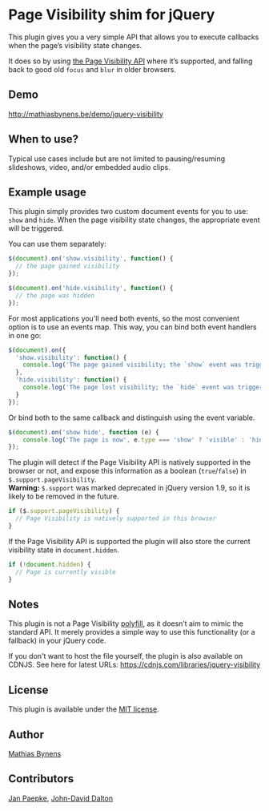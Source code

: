 # Page Visibility shim for jQuery

This plugin gives you a very simple API that allows you to execute callbacks when the page’s visibility state changes.

It does so by using [the Page Visibility API](http://www.w3.org/TR/page-visibility/) where it’s supported, and falling back to good old `focus` and `blur` in older browsers.

## Demo

<http://mathiasbynens.be/demo/jquery-visibility>

## When to use?

Typical use cases include but are not limited to pausing/resuming slideshows, video, and/or embedded audio clips.

## Example usage

This plugin simply provides two custom document events for you to use: `show` and `hide`. When the page visibility state changes, the appropriate event will be triggered.

You can use them separately:

```js
$(document).on('show.visibility', function() {
  // the page gained visibility
});
```

```js
$(document).on('hide.visibility', function() {
  // the page was hidden
});
```

For most applications you'll need both events, so the most convenient option is to use an events map. This way, you can bind both event handlers in one go:

```js
$(document).on({
  'show.visibility': function() {
    console.log('The page gained visibility; the `show` event was triggered.');
  },
  'hide.visibility': function() {
    console.log('The page lost visibility; the `hide` event was triggered.');
  }
});
```

Or bind both to the same callback and distinguish using the event variable.

```js
$(document).on('show hide', function (e) {
	console.log('The page is now', e.type === 'show' ? 'visible' : 'hidden');
});
```

The plugin will detect if the Page Visibility API is natively supported in the browser or not, and expose this information as a boolean (`true`/`false`) in `$.support.pageVisibility`.  
__Warning:__ `$.support` was marked deprecated in jQuery version 1.9, so it is likely to be removed in the future.

```js
if ($.support.pageVisibility) {
  // Page Visibility is natively supported in this browser
}
```

If the Page Visibility API is supported the plugin will also store the current visibility state in `document.hidden`.

```js
if (!document.hidden) {
  // Page is currently visible
}
```

## Notes

This plugin is not a Page Visibility [polyfill](http://mths.be/polyfills), as it doesn’t aim to mimic the standard API. It merely provides a simple way to use this functionality (or a fallback) in your jQuery code.

If you don't want to host the file yourself, the plugin is also available on CDNJS. See here for latest URLs: https://cdnjs.com/libraries/jquery-visibility

## License

This plugin is available under the [MIT license](http://opensource.org/licenses/MIT).

## Author

[Mathias Bynens](http://mathiasbynens.be/)

## Contributors

[Jan Paepke](http://github.com/janpaepke),
[John-David Dalton](http://allyoucanleet.com/)
